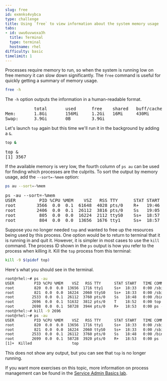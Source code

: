 ```yaml
---
slug: free
id: exmnks4vybca
type: challenge
title: Using `free` to view information about the system memory usage
tabs:
- id: uwu6uvwoxa3h
  title: Terminal
  type: terminal
  hostname: rhel
difficulty: basic
timelimit: 1
---
```


Processes require memory to run, so when the system is running low on free memory it can slow down significantly. The `free` command is useful for quickly getting a summary of memory usage.

```bash
free -h
```

The `-h` option outputs the information in a human-readable format.

<pre class=file>
           total       used      free    shared   buff/cache  available
Mem:       1.8Gi       156Mi     1.2Gi   16Mi     430Mi       1.5Gi
Swap:      3.9Gi       0B        3.9Gi
</pre>

Let's launch `top` again but this time we'll run it in the background by adding a `&`.

```bash
top &
```

<pre class=file>
top &
[1] 3567
</pre>

If the available memory is very low, the fourth column of `ps au` can be used for finding which processes are the culprits. To sort the output by memory usage, add the `--sort=-%mem` option:

```bash
ps au --sort=-%mem
```

<pre class=file>
ps -au --sort=-%mem
USER         PID %CPU %MEM    VSZ   RSS TTY      STAT START   TIME COMMAND
root        3566  0.0  0.1  61648  4028 pts/0    R+   19:46   0:00 ps -au --sort=-%mem
root        2406  0.0  0.1  26112  3816 pts/0    Ss   19:05   0:00 /bin/bash
root         805  0.0  0.0  16224  2112 ttyS0    Ss+  18:57   0:00 /sbin/agetty -o -p -- \u --keep
root         804  0.0  0.0  13656  1676 tty1     Ss+  18:57   0:00 /sbin/agetty -o -p -- \u --nocl
</pre>

Suppose you no longer needed `top` and wanted to free up the resources being used by this process. One option would be to return to terminal that it is running in and quit it. However, it is simpler in most cases to use the `kill` command. The process ID shown in the `ps` output is how you refer to the process when killing it. Kill the `top` process from this terminal:

```bash
kill -9 $(pidof top)
```

Here's what you should see in the terminal.

```bash
root@rhel:~# ps -au
USER         PID %CPU %MEM    VSZ   RSS TTY      STAT START   TIME COMMAND
root         820  0.0  0.0  13656  1716 tty1     Ss+  18:33   0:00 /sbin/agetty -o -p -- \u --nocl
root         821  0.0  0.0  16224  2060 ttyS0    Ss+  18:33   0:00 /sbin/agetty -o -p -- \u --keep
root        2533  0.0  0.1  26112  3760 pts/0    Ss   18:48   0:00 /bin/bash
root        2696  0.0  0.1  51632  3812 pts/0    T    18:52   0:00 top
root        2698  0.0  0.1  58728  3944 pts/0    R+   18:53   0:00 ps -au
root@rhel:~# kill -9 2696
root@rhel:~# ps -au
USER         PID %CPU %MEM    VSZ   RSS TTY      STAT START   TIME COMMAND
root         820  0.0  0.0  13656  1716 tty1     Ss+  18:33   0:00 /sbin/agetty -o -p -- \u --nocl
root         821  0.0  0.0  16224  2060 ttyS0    Ss+  18:33   0:00 /sbin/agetty -o -p -- \u --keep
root        2533  0.0  0.1  26112  3760 pts/0    Ss   18:48   0:00 /bin/bash
root        2699  0.0  0.1  58728  3920 pts/0    R+   18:53   0:00 ps -au
[1]+  Killed                  top
```

This does not show any output, but you can see that `top` is no longer running.

If you want more exercises on this topic, more information on process management can be found in the [Service Admin Basics lab](https://lab.redhat.com/service-admin).

